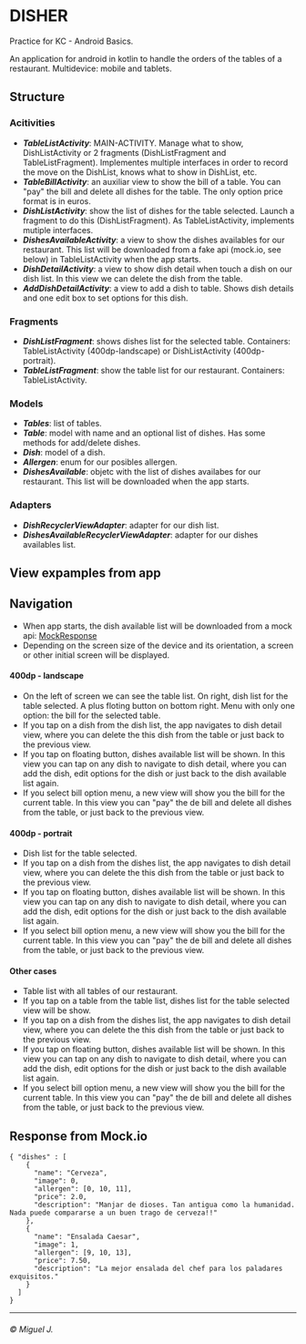 # DISHER

Practice for KC - Android Basics.

An application for android in kotlin to handle the orders of the tables of a restaurant. Multidevice: mobile and tablets.

## Structure

### Acitivities
- ***TableListActivity***: MAIN-ACTIVITY. Manage what to show, DishListActivity or 2 fragments (DishListFragment and TableListFragment). Implementes multiple interfaces in order to record the move on the DishList, knows what to show in DishList, etc.
- ***TableBillActivity***: an auxiliar view to show the bill of a table. You can "pay" the bill and delete all dishes for the table. The only option price format is in euros.
- ***DishListActivity***: show the list of dishes for the table selected. Launch a fragment to do this (DishListFragment). As TableListActivity, implements mutiple interfaces.
- ***DishesAvailableActivity***: a view to show the dishes availables for our restaurant. This list will be downloaded from a fake api (mock.io, see below) in TableListActivity when the app starts.
- ***DishDetailActivity***: a view to show dish detail when touch a dish on our dish list. In this view we can delete the dish from the table.
- ***AddDishDetailActivity***: a view to add a dish to table. Shows dish details and one edit box to set options for this dish.

### Fragments
- ***DishListFragment***: shows dishes list for the selected table. Containers: TableListActivity (400dp-landscape) or DishListActivity (400dp-portrait).
- ***TableListFragment***: show the table list for our restaurant. Containers: TableListActivity.

### Models
- ***Tables***: list of tables.
- ***Table***: model with name and an optional list of dishes. Has some methods for add/delete dishes.
- ***Dish***: model of a dish.
- ***Allergen***: enum for our posibles allergen.
- ***DishesAvailable***: objetc with the list of dishes availabes for our restaurant. This list will be downloaded when the app starts.

### Adapters
- ***DishRecyclerViewAdapter***: adapter for our dish list.
- ***DishesAvailableRecyclerViewAdapter***: adapter for our dishes availables list.

## View expamples from app


## Navigation

- When app starts, the dish available list will be downloaded from a mock api: [MockResponse](http://www.mocky.io/v2/5a0b2455320000ed01e96398)
- Depending on the screen size of the device and its orientation, a screen or other initial screen will be displayed.

#### 400dp - landscape
- On the left of screen we can see the table list. On right, dish list for the table selected. A plus floting button on bottom right. Menu with only one option: the bill for the selected table.
- If you tap on a dish from the dish list, the app navigates to dish detail view, where you can delete the this dish from the table or just back to the previous view.
- If you tap on floating button, dishes available list will be shown. In this view you can tap on any dish to navigate to dish detail, where you can add the dish, edit options for the dish or just back to the dish available list again.
- If you select bill option menu, a new view will show you the bill for the current table. In this view you can "pay" the de bill and delete all dishes from the table, or just back to the previous view.

#### 400dp - portrait
- Dish list for the table selected.
- If you tap on a dish from the dishes list, the app navigates to dish detail view, where you can delete the this dish from the table or just back to the previous view.
- If you tap on floating button, dishes available list will be shown. In this view you can tap on any dish to navigate to dish detail, where you can add the dish, edit options for the dish or just back to the dish available list again.
- If you select bill option menu, a new view will show you the bill for the current table. In this view you can "pay" the de bill and delete all dishes from the table, or just back to the previous view.

#### Other cases
- Table list with all tables of our restaurant.
- If you tap on a table from the table list, dishes list for the table selected view will be show.
- If you tap on a dish from the dishes list, the app navigates to dish detail view, where you can delete the this dish from the table or just back to the previous view.
- If you tap on floating button, dishes available list will be shown. In this view you can tap on any dish to navigate to dish detail, where you can add the dish, edit options for the dish or just back to the dish available list again.
- If you select bill option menu, a new view will show you the bill for the current table. In this view you can "pay" the de bill and delete all dishes from the table, or just back to the previous view.

## Response from Mock.io
```
{ "dishes" : [
    {
      "name": "Cerveza",
      "image": 0,
      "allergen": [0, 10, 11],
      "price": 2.0,
      "description": "Manjar de dioses. Tan antigua como la humanidad. Nada puede compararse a un buen trago de cerveza!!"
    },
    {
      "name": "Ensalada Caesar",
      "image": 1,
      "allergen": [9, 10, 13],
      "price": 7.50,
      "description": "La mejor ensalada del chef para los paladares exquisitos."
    }
  ]
}
```

---
###### © Miguel J.